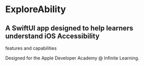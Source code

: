 # ExploreAbility
## A SwiftUI app designed to help learners understand iOS Accessibility 
features and capabilities

Designed for the Apple Developer Academy @ Infinite Learning.
